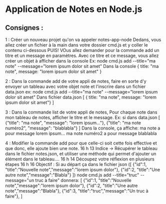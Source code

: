 # Application de Notes en Node.js

## Consignes :

1 : 
Créer un nouveau projet qu'on va appeler notes-app-node
Dedans, vous allez créer un fichier à la main dans votre dossier cmd.js et y coller le contenu ci-dessous
PUIS! VOus allez demander pour la commande add un titre et un message en paramètres.
Avec ce titre et ce message, vous allez créer un objet à afficher dans la console 
Ex: node cmd.js add --title="ma note" --message="lorem ipsum dolor sit amet"
Dans la console
{
   title: "ma note",
   message: "lorem ipsum dolor sit amet"
}

2 : 
Dans la commande add de votre appli de notes,
faire en sorte d'y envoyer un tableau avec votre objet note et l'inscrire dans un fichier data.json
ex: node cmd.js add --title="ma note" --message="lorem ipsum dolor sit amet"
Dans fichier data.json
[
   { title: "ma note", message: "lorem ipsum dolor sit amet"}
]

3 :
Dans la commande list de votre appli de notes,
Pour chaque note dans mon tableau de notes, afficher le titre et le message.
Ex: si dans data.json
[
   {"title": "ma note", "message": "lorem ipsum..."},
   {"title": "ma note numéro2", "message": "blablabla"}
]
Dans la console, ça affiche:
ma note a pour message lorem ipsum...
ma note numéro2 a pour message blablabla

4 :
Modifier la  commande add pour que celle-ci soit cette fois effective et que donc, elle ajoute bien une note.
16 h 13
Indice -> Récupérer le tableau dans le fichier notes.json, et utiliser une méthode qui permet d'ajouter un élément dans le tableau....
16 h 14
Découpez votre réflexion en plusieurs étapes
16 h 16
Objectif :
Si au départ ça dans le fichier json ([
    {"id":1, "title":"Nouvelle note","message":"lorem ipsum dolor"},
    {"id":2, "title":"Une autre note","message":"Blabla"}
])
node cmd.js add --title="truc" --message="un truc à faire"
donnera:
[
    {"id":1, "title":"Nouvelle note","message":"lorem ipsum dolor"},
    {"id":2, "title":"Une autre note","message":"Blabla"},
    {"id":3, "title":"truc","message":"Un truc à faire"},
]